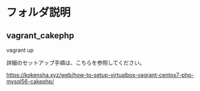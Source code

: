 # フォルダ説明


## vagrant_cakephp

vagrant up

詳細のセットアップ手順は、こちらを参照してください。

https://kokensha.xyz/web/how-to-setup-virtualbox-vagrant-centos7-php-mysql56-cakephp/
